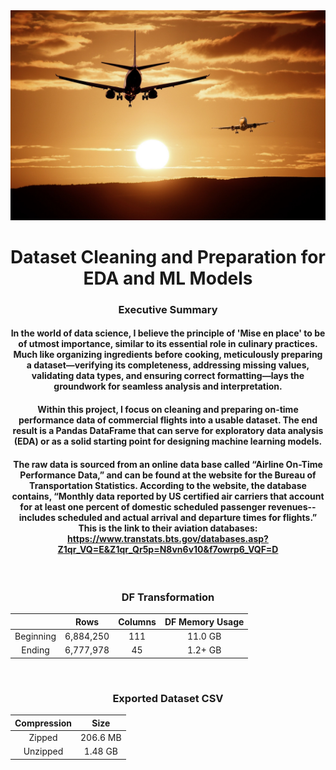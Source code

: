 <div style="text-align: center;">
<img title="a title" alt="Alt text" src="/Images/plane.jpg">


<h1 style="text-align: center;">Dataset Cleaning and Preparation for EDA and ML Models</h1>


<h3 style="text-align: center;">Executive Summary</h3>

#### In the world of data science, I believe the principle of 'Mise en place' to be of utmost importance, similar to its essential role in culinary practices. Much like organizing ingredients before cooking, meticulously preparing a dataset—verifying its completeness, addressing missing values, validating data types, and ensuring correct formatting—lays the groundwork for seamless analysis and interpretation.

#### Within this project, I focus on cleaning and preparing on-time performance data of commercial flights into a usable dataset. The end result is a Pandas DataFrame that can serve for exploratory data analysis (EDA) or as a solid starting point for designing machine learning models.

#### The raw data is sourced from an online data base called “Airline On-Time Performance Data,” and can be found at the website for the Bureau of Transportation Statistics. According to the website, the database contains, “Monthly data reported by US certified air carriers that account for at least one percent of domestic scheduled passenger revenues--includes scheduled and actual arrival and departure times for flights.” This is the link to their aviation databases: https://www.transtats.bts.gov/databases.asp?Z1qr_VQ=E&Z1qr_Qr5p=N8vn6v10&f7owrp6_VQF=D

<br>

<h3 style="text-align: center;">DF Transformation</h3>

           
|      | Rows       | Columns | DF Memory Usage|
|:-----------: | :--------: | :-----: | :--------------------: |
| Beginning    | 6,884,250  | 111     | 11.0 GB                |
| Ending       | 6,777,978  | 45      | 1.2+ GB                |



<br>

<h3 style="text-align: center;">Exported Dataset CSV</h3>

            
|   Compression   | Size       |
|:-----------: | :--------: | 
| Zipped    | 206.6 MB | 
| Unzipped  | 1.48 GB | 


